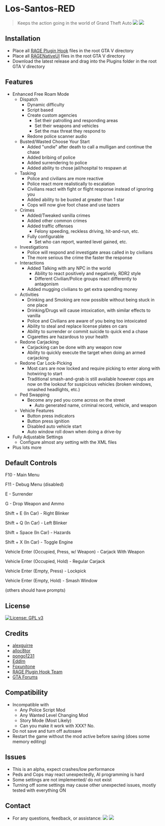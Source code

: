 # Los-Santos-RED

> Keeps the action going in the world of Grand Theft Auto 
![](https://img.shields.io/github/last-commit/thatoneguy650/Los-Santos-RED)
![](https://img.shields.io/github/commit-activity/w/thatoneguy650/Los-Santos-RED)


## Installation
- Place all [RAGE Plugin Hook](https://ragepluginhook.net/Downloads.aspx) files in the root GTA V directory
- Place all [RAGENativeUI](https://github.com/alexguirre/RAGENativeUI/releases) files in the root GTA V directory
- Download the latest release and drag into the Plugins folder in the root GTA V directory

## Features
- Enhanced Free Roam Mode
  - Dispatch
    - Dynamic difficulty 
    - Script based
    - Create custom agencies
        - Set their patrolling and responding areas
        - Set their weapons and vehicles
        - Set the max threat they respond to
     - Redone police scanner audio
  - Busted/Wasted Choose Your Start
    - Added "undie" after death to call a mulligan and continue the chase
    - Added bribing of police
    - Added surrendering to police
    - Added ability to chose jail/hospital to respawn at
  - Tasking
    - Police and civilians are more reactive
    - Police react more realistically to escalation
    - Civilians react with fight or flight response instead of ignoring you
    - Added ability to be busted at greater than 1 star
    - Cops will now give foot chase and use tazers
  - Crimes
    - Added/Tweaked vanilla crimes
    - Added other common crimes
    - Added traffic offenses
        - Felony speeding, reckless driving, hit-and-run, etc.
    - Fully configurable
        - Set who can report, wanted level gained, etc.
  - Investigations
    - Police will respond and investigate areas called in by civilians
    - The more serious the crime the faster the response
  - Interactions
    - Added Talking with any NPC in the world
        - Ability to react positively and negatively, RDR2 style
        - Different Civilian/Police groups react differently to antagonism
    - Added mugging civilians to get extra spending money
  - Activities
    - Drinking and Smoking are now possible without being stuck in one place
    - Drinking/Drugs will cause intoxication, with similar effects to vanilla
    - Police and Civilians are aware of you being too intoxicated
    - Ability to steal and replace license plates on cars
    - Ability to surrender or commit suicide to quick end a chase
    - Cigarettes are hazardous to your health
  - Redone Carjacking
    - Carjacking can be done with any weapon now
    - Ability to quickly execute the target when doing an armed carjacking
  - Redone Car Lock-Picking
    - Most cars are now locked and require picking to enter along with hotwiring to start
    - Traditional smash-and-grab is still available however cops are now on the lookout for suspicious vehicles (broken windows, smashed headlights, etc.)
  - Ped Swapping
    - Become any ped you come across on the street
        - Auto generated name, criminal record, vehicle, and weapon
  - Vehicle Features
    - Button press indicators
    - Button press ignition
    - Disabled auto vehicle start 
    - Auto window roll down when doing a drive-by
- Fully Adjustable Settings
  - Configure almost any setting with the XML files
- Plus lots more

## Default Controls
F10 - Main Menu

F11 - Debug Menu (disabled)

E - Surrender

G - Drop Weapon and Ammo

Shift + E (In Car) - Right Blinker

Shift + Q (In Car) - Left Blinker

Shift + Space (In Car) - Hazards

Shift + X (In Car) - Toggle Engine

Vehicle Enter (Occupied, Press, w/ Weapon) - Carjack With Weapon

Vehicle Enter (Occupied, Hold) - Regular Carjack

Vehicle Enter (Empty, Press) - Lockpick

Vehicle Enter (Empty, Hold) - Smash Window

(others should have prompts)

## License
[![License: GPL v3](https://img.shields.io/badge/License-GPLv3-blue.svg)](https://www.gnu.org/licenses/gpl-3.0)

## Credits
- [alexguirre](https://github.com/alexguirre)
- [alloc8tor](https://github.com/alloc8or)
- [pongo1231](https://github.com/pongo1231)
- [Eddlm](https://github.com/Eddlm)
- [Foxunitone](https://www.gta5-mods.com/users/Foxunitone)
- [RAGE Plugin Hook Team](https://ragepluginhook.net/About.aspx)
- [GTA Forums](https://gtaforums.com/)

## Compatibility
- Incompatible with
  - Any Police Script Mod
  - Any Wanted Level Changing Mod
  - Story Mode (Most Likely)
  - Can you make it work with XXX? No.
- Do not save and turn off autosave
- Restart the game without the mod active before saving (does some memory editing)

## Issues
- This is an alpha, expect crashes/low performance
- Peds and Cops may react unexpectedly, AI programming is hard
- Some settings are not implemented/ do not exist
- Turning off some settings may cause other unexpected issues, mostly tested with everything ON

## Contact
- For any questions, feedback, or assistance:
[![](https://img.shields.io/badge/email-imnotphoon%40gmail-blue)](mailto:imnotphoon@gmail.com)
[![](https://img.shields.io/badge/youtube-not%20phoon-red)](https://www.youtube.com/channel/UCztW17S8jNqJo6TqzmMbj8Q)
